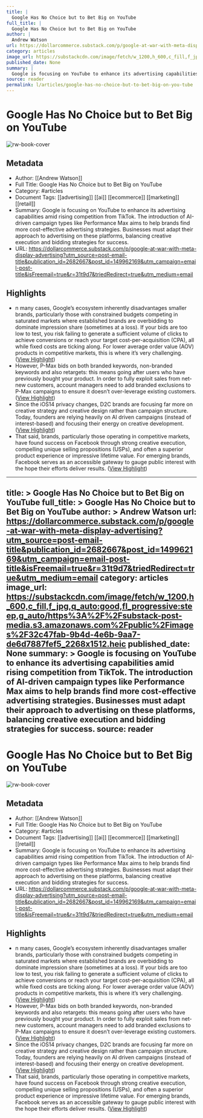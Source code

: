 ```yaml
---
title: |
  Google Has No Choice but to Bet Big on YouTube
full_title: |
  Google Has No Choice but to Bet Big on YouTube
author: |
  Andrew Watson
url: https://dollarcommerce.substack.com/p/google-at-war-with-meta-display-advertising?utm_source=post-email-title&publication_id=2682667&post_id=149962169&utm_campaign=email-post-title&isFreemail=true&r=31t9d7&triedRedirect=true&utm_medium=email
category: articles
image_url: https://substackcdn.com/image/fetch/w_1200,h_600,c_fill,f_jpg,q_auto:good,fl_progressive:steep,g_auto/https%3A%2F%2Fsubstack-post-media.s3.amazonaws.com%2Fpublic%2Fimages%2F32c47fab-9b4d-4e6b-9aa7-de6d7887fef5_2268x1512.heic
published_date: None
summary: |
  Google is focusing on YouTube to enhance its advertising capabilities amid rising competition from TikTok. The introduction of AI-driven campaign types like Performance Max aims to help brands find more cost-effective advertising strategies. Businesses must adapt their approach to advertising on these platforms, balancing creative execution and bidding strategies for success.
source: reader
permalink: l/articles/google-has-no-choice-but-to-bet-big-on-you-tube
---
```

# Google Has No Choice but to Bet Big on YouTube

![rw-book-cover](https://substackcdn.com/image/fetch/w_1200,h_600,c_fill,f_jpg,q_auto:good,fl_progressive:steep,g_auto/https%3A%2F%2Fsubstack-post-media.s3.amazonaws.com%2Fpublic%2Fimages%2F32c47fab-9b4d-4e6b-9aa7-de6d7887fef5_2268x1512.heic)

## Metadata
- Author: [[Andrew Watson]]
- Full Title: Google Has No Choice but to Bet Big on YouTube
- Category: #articles
- Document Tags: [[advertising]] [[ai]] [[ecommerce]] [[marketing]] [[retail]] 
- Summary: Google is focusing on YouTube to enhance its advertising capabilities amid rising competition from TikTok. The introduction of AI-driven campaign types like Performance Max aims to help brands find more cost-effective advertising strategies. Businesses must adapt their approach to advertising on these platforms, balancing creative execution and bidding strategies for success.
- URL: https://dollarcommerce.substack.com/p/google-at-war-with-meta-display-advertising?utm_source=post-email-title&publication_id=2682667&post_id=149962169&utm_campaign=email-post-title&isFreemail=true&r=31t9d7&triedRedirect=true&utm_medium=email

## Highlights
- n many cases, Google’s ecosystem inherently disadvantages smaller brands, particularly those with constrained budgets competing in saturated markets where established brands are overbidding to dominate impression share (sometimes at a loss). If your bids are too low to test, you risk failing to generate a sufficient volume of clicks to achieve conversions or reach your target cost-per-acquisition (CPA), all while fixed costs are ticking along. For lower average order value (AOV) products in competitive markets, this is where it’s very challenging. ([View Highlight](https://read.readwise.io/read/01jg408k3hf2vk559khpqygmfg))
- However, P-Max bids on both branded keywords, non-branded keywords and also retargets: this means going after users who have previously bought your product. In order to fully exploit sales from net-new customers, account managers need to add branded exclusions to P-Max campaigns to ensure it doesn’t over-leverage existing customers. ([View Highlight](https://read.readwise.io/read/01jg40b8masqamm4sd9esgav3y))
- Since the iOS14 privacy changes, D2C brands are focusing far more on creative strategy and creative design rather than campaign structure. Today, founders are relying heavily on AI driven campaigns (instead of interest-based) and focusing their energy on creative development. ([View Highlight](https://read.readwise.io/read/01jg40cn7twd8jjdps0ng21qp0))
- That said, brands, particularly those operating in competitive markets, have found success on Facebook through strong creative execution, compelling unique selling propositions (USPs), and often a superior product experience or impressive lifetime value. For emerging brands, Facebook serves as an accessible gateway to gauge public interest with the hope their efforts deliver results. ([View Highlight](https://read.readwise.io/read/01jg40dj2wt0n3z5ksrgbddf7x))


---
title: >
  Google Has No Choice but to Bet Big on YouTube
full_title: >
  Google Has No Choice but to Bet Big on YouTube
author: >
  Andrew Watson
url: https://dollarcommerce.substack.com/p/google-at-war-with-meta-display-advertising?utm_source=post-email-title&publication_id=2682667&post_id=149962169&utm_campaign=email-post-title&isFreemail=true&r=31t9d7&triedRedirect=true&utm_medium=email
category: articles
image_url: https://substackcdn.com/image/fetch/w_1200,h_600,c_fill,f_jpg,q_auto:good,fl_progressive:steep,g_auto/https%3A%2F%2Fsubstack-post-media.s3.amazonaws.com%2Fpublic%2Fimages%2F32c47fab-9b4d-4e6b-9aa7-de6d7887fef5_2268x1512.heic
published_date: None
summary: >
  Google is focusing on YouTube to enhance its advertising capabilities amid rising competition from TikTok. The introduction of AI-driven campaign types like Performance Max aims to help brands find more cost-effective advertising strategies. Businesses must adapt their approach to advertising on these platforms, balancing creative execution and bidding strategies for success.
source: reader
---
# Google Has No Choice but to Bet Big on YouTube

![rw-book-cover](https://substackcdn.com/image/fetch/w_1200,h_600,c_fill,f_jpg,q_auto:good,fl_progressive:steep,g_auto/https%3A%2F%2Fsubstack-post-media.s3.amazonaws.com%2Fpublic%2Fimages%2F32c47fab-9b4d-4e6b-9aa7-de6d7887fef5_2268x1512.heic)

## Metadata
- Author: [[Andrew Watson]]
- Full Title: Google Has No Choice but to Bet Big on YouTube
- Category: #articles
- Document Tags: [[advertising]] [[ai]] [[ecommerce]] [[marketing]] [[retail]] 
- Summary: Google is focusing on YouTube to enhance its advertising capabilities amid rising competition from TikTok. The introduction of AI-driven campaign types like Performance Max aims to help brands find more cost-effective advertising strategies. Businesses must adapt their approach to advertising on these platforms, balancing creative execution and bidding strategies for success.
- URL: https://dollarcommerce.substack.com/p/google-at-war-with-meta-display-advertising?utm_source=post-email-title&publication_id=2682667&post_id=149962169&utm_campaign=email-post-title&isFreemail=true&r=31t9d7&triedRedirect=true&utm_medium=email

## Highlights
- n many cases, Google’s ecosystem inherently disadvantages smaller brands, particularly those with constrained budgets competing in saturated markets where established brands are overbidding to dominate impression share (sometimes at a loss). If your bids are too low to test, you risk failing to generate a sufficient volume of clicks to achieve conversions or reach your target cost-per-acquisition (CPA), all while fixed costs are ticking along. For lower average order value (AOV) products in competitive markets, this is where it’s very challenging. ([View Highlight](https://read.readwise.io/read/01jg408k3hf2vk559khpqygmfg))
- However, P-Max bids on both branded keywords, non-branded keywords and also retargets: this means going after users who have previously bought your product. In order to fully exploit sales from net-new customers, account managers need to add branded exclusions to P-Max campaigns to ensure it doesn’t over-leverage existing customers. ([View Highlight](https://read.readwise.io/read/01jg40b8masqamm4sd9esgav3y))
- Since the iOS14 privacy changes, D2C brands are focusing far more on creative strategy and creative design rather than campaign structure. Today, founders are relying heavily on AI driven campaigns (instead of interest-based) and focusing their energy on creative development. ([View Highlight](https://read.readwise.io/read/01jg40cn7twd8jjdps0ng21qp0))
- That said, brands, particularly those operating in competitive markets, have found success on Facebook through strong creative execution, compelling unique selling propositions (USPs), and often a superior product experience or impressive lifetime value. For emerging brands, Facebook serves as an accessible gateway to gauge public interest with the hope their efforts deliver results. ([View Highlight](https://read.readwise.io/read/01jg40dj2wt0n3z5ksrgbddf7x))


